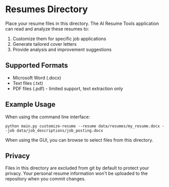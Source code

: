 # Resumes Directory

Place your resume files in this directory. The AI Resume Tools application can read and analyze these resumes to:

1. Customize them for specific job applications
2. Generate tailored cover letters
3. Provide analysis and improvement suggestions

## Supported Formats

- Microsoft Word (.docx)
- Text files (.txt)
- PDF files (.pdf) - limited support, text extraction only

## Example Usage

When using the command line interface:
```
python main.py customize-resume --resume data/resumes/my_resume.docx --job data/job_descriptions/job_posting.docx
```

When using the GUI, you can browse to select files from this directory.

## Privacy

Files in this directory are excluded from git by default to protect your privacy. Your personal resume information won't be uploaded to the repository when you commit changes.

